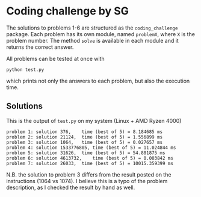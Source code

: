 # Coding challenge by SG

The solutions to problems 1-6 are structured as the `coding_challenge` package.
Each problem has its own module, named `problemX`, where `X` is the problem number.
The method `solve` is available in each module and it returns the correct answer.

All problems can be tested at once with
```
python test.py
```
which prints not only the answers to each problem, but also the execution time.

## Solutions

This is the output of `test.py` on my system (Linux + AMD Ryzen 4000)
```
problem 1: solution 376,	time (best of 5) = 8.184685 ms
problem 2: solution 21124,	time (best of 5) = 1.556899 ms
problem 3: solution 1064,	time (best of 5) = 0.027657 ms
problem 4: solution 1533776805,	time (best of 5) = 11.024844 ms
problem 5: solution 31626,	time (best of 5) = 54.881875 ms
problem 6: solution 4613732,	time (best of 5) = 0.003842 ms
problem 7: solution 26033,	time (best of 5) = 10015.359399 ms
```

N.B. the solution to problem 3 differs from the result posted on the instructions (1064 vs 1074). I believe this is a typo of the problem description, as I checked the result by hand as well.
